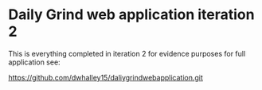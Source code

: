 # Daily Grind web application iteration 2

This is everything completed in iteration 2 for evidence purposes for full application see:

https://github.com/dwhalley15/daliygrindwebapplication.git
